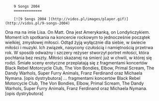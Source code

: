 
        9 Songs 2004 
        =============
        
        [![9 Songs 2004 ](http://vidos.pl/images/player.gif)](http://vidos.pl/9-songs-2004)
        
        
 Ona ma na imie Lisa. On Matt. Ona jest Amerykanką, on Londyńczykiem. Moment ich spotkania na koncercie rockowym to jednocześnie początek wielkiej, zmysłowej miłosci. Odtąd żyją wyłącznie dla siebie, w świecie miłości i muzyki. Ich związek, nasycony czułością i namiętnością przetrwa rok. W sposób odważny i szczery reżyser stworzył portret miłości, która pochłania bez reszty. Miłości skazanej na śmierć już w chwili, w której się rodzi. Śmiałe sceny erotyczne przeplatają się z fragmentami koncertów Black Rebel Motorcycle Club, The Von Bondies, Elbow, Primal Scream, The Dandy Warhols, Super Furry Animals, Franz Ferdinand oraz Michaela Nymana. [opis dystrybutora]  ... fragmentami koncertów Black Rebel Motorcycle Club, The Von Bondies, Elbow, Primal Scream, The Dandy Warhols, Super Furry Animals, Franz Ferdinand oraz Michaela Nymana. [opis dystrybutora]
    